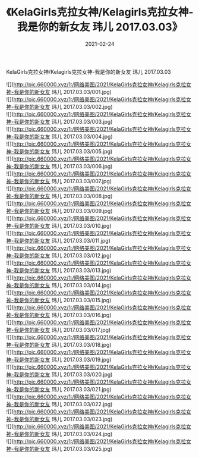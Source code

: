 ﻿---
layout: post
title:  《KelaGirls克拉女神/Kelagirls克拉女神-我是你的新女友 玮儿 2017.03.03》
date:   2021-02-24
img: http://pic.660000.xyz/1:/网络美图/2021/KelaGirls克拉女神/Kelagirls克拉女神-我是你的新女友 玮儿 2017.03.03/000.jpg
categories: [美女, 清纯, 唯美]
---

KelaGirls克拉女神/Kelagirls克拉女神-我是你的新女友 玮儿 2017.03.03

 ![](http://pic.660000.xyz/1:/网络美图/2021/KelaGirls克拉女神/Kelagirls克拉女神-我是你的新女友 玮儿 2017.03.03/001.jpg) <br>![](http://pic.660000.xyz/1:/网络美图/2021/KelaGirls克拉女神/Kelagirls克拉女神-我是你的新女友 玮儿 2017.03.03/002.jpg) <br>![](http://pic.660000.xyz/1:/网络美图/2021/KelaGirls克拉女神/Kelagirls克拉女神-我是你的新女友 玮儿 2017.03.03/003.jpg) <br>![](http://pic.660000.xyz/1:/网络美图/2021/KelaGirls克拉女神/Kelagirls克拉女神-我是你的新女友 玮儿 2017.03.03/004.jpg) <br>![](http://pic.660000.xyz/1:/网络美图/2021/KelaGirls克拉女神/Kelagirls克拉女神-我是你的新女友 玮儿 2017.03.03/005.jpg) <br>![](http://pic.660000.xyz/1:/网络美图/2021/KelaGirls克拉女神/Kelagirls克拉女神-我是你的新女友 玮儿 2017.03.03/006.jpg) <br>![](http://pic.660000.xyz/1:/网络美图/2021/KelaGirls克拉女神/Kelagirls克拉女神-我是你的新女友 玮儿 2017.03.03/007.jpg) <br>![](http://pic.660000.xyz/1:/网络美图/2021/KelaGirls克拉女神/Kelagirls克拉女神-我是你的新女友 玮儿 2017.03.03/008.jpg) <br>![](http://pic.660000.xyz/1:/网络美图/2021/KelaGirls克拉女神/Kelagirls克拉女神-我是你的新女友 玮儿 2017.03.03/009.jpg) <br>![](http://pic.660000.xyz/1:/网络美图/2021/KelaGirls克拉女神/Kelagirls克拉女神-我是你的新女友 玮儿 2017.03.03/010.jpg) <br>![](http://pic.660000.xyz/1:/网络美图/2021/KelaGirls克拉女神/Kelagirls克拉女神-我是你的新女友 玮儿 2017.03.03/011.jpg) <br>![](http://pic.660000.xyz/1:/网络美图/2021/KelaGirls克拉女神/Kelagirls克拉女神-我是你的新女友 玮儿 2017.03.03/012.jpg) <br>![](http://pic.660000.xyz/1:/网络美图/2021/KelaGirls克拉女神/Kelagirls克拉女神-我是你的新女友 玮儿 2017.03.03/013.jpg) <br>![](http://pic.660000.xyz/1:/网络美图/2021/KelaGirls克拉女神/Kelagirls克拉女神-我是你的新女友 玮儿 2017.03.03/014.jpg) <br>![](http://pic.660000.xyz/1:/网络美图/2021/KelaGirls克拉女神/Kelagirls克拉女神-我是你的新女友 玮儿 2017.03.03/015.jpg) <br>![](http://pic.660000.xyz/1:/网络美图/2021/KelaGirls克拉女神/Kelagirls克拉女神-我是你的新女友 玮儿 2017.03.03/016.jpg) <br>![](http://pic.660000.xyz/1:/网络美图/2021/KelaGirls克拉女神/Kelagirls克拉女神-我是你的新女友 玮儿 2017.03.03/017.jpg) <br>![](http://pic.660000.xyz/1:/网络美图/2021/KelaGirls克拉女神/Kelagirls克拉女神-我是你的新女友 玮儿 2017.03.03/018.jpg) <br>![](http://pic.660000.xyz/1:/网络美图/2021/KelaGirls克拉女神/Kelagirls克拉女神-我是你的新女友 玮儿 2017.03.03/019.jpg) <br>![](http://pic.660000.xyz/1:/网络美图/2021/KelaGirls克拉女神/Kelagirls克拉女神-我是你的新女友 玮儿 2017.03.03/020.jpg) <br>![](http://pic.660000.xyz/1:/网络美图/2021/KelaGirls克拉女神/Kelagirls克拉女神-我是你的新女友 玮儿 2017.03.03/021.jpg) <br>![](http://pic.660000.xyz/1:/网络美图/2021/KelaGirls克拉女神/Kelagirls克拉女神-我是你的新女友 玮儿 2017.03.03/022.jpg) <br>![](http://pic.660000.xyz/1:/网络美图/2021/KelaGirls克拉女神/Kelagirls克拉女神-我是你的新女友 玮儿 2017.03.03/023.jpg) <br>![](http://pic.660000.xyz/1:/网络美图/2021/KelaGirls克拉女神/Kelagirls克拉女神-我是你的新女友 玮儿 2017.03.03/024.jpg) <br>![](http://pic.660000.xyz/1:/网络美图/2021/KelaGirls克拉女神/Kelagirls克拉女神-我是你的新女友 玮儿 2017.03.03/025.jpg) <br>